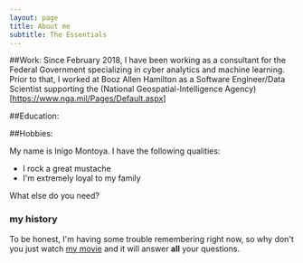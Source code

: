 ```yaml
---
layout: page
title: About me
subtitle: The Essentials
---
```


##Work: Since February 2018, I have been working as a consultant for the Federal Government specializing in cyber analytics and machine learning. Prior to that, I worked at Booz Allen Hamilton as a Software Engineer/Data Scientist supporting the (National Geospatial-Intelligence Agency)[https://www.nga.mil/Pages/Default.aspx]

##Education:

##Hobbies:

My name is Inigo Montoya. I have the following qualities:

- I rock a great mustache
- I'm extremely loyal to my family

What else do you need?

### my history

To be honest, I'm having some trouble remembering right now, so why don't you just watch [my movie](http://en.wikipedia.org/wiki/The_Princess_Bride_%28film%29) and it will answer **all** your questions.
